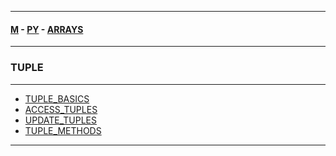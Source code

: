 
---

#### [M](https://github.com/ttltrk/TTT/blob/master/menu.md) - [PY](https://github.com/ttltrk/TTT/blob/master/PY/PY.md) - [ARRAYS](https://github.com/ttltrk/TTT/blob/master/PY/ARRAYS/ARRAYS.md)

---

### TUPLE

---

* [TUPLE_BASICS](https://github.com/ttltrk/TTT/blob/master/PY/ARRAYS/TUPLE/TUPLE_BASICS/TUPLE_BASICS.md)
* [ACCESS_TUPLES](https://github.com/ttltrk/TTT/blob/master/PY/ARRAYS/TUPLE/ACCESS_TUPLES/ACCESS_TUPLES.md)
* [UPDATE_TUPLES](https://github.com/ttltrk/TTT/blob/master/PY/ARRAYS/TUPLE/UPDATE_TUPLES/UPDATE_TUPLES.md)
* [TUPLE_METHODS](https://github.com/ttltrk/TTT/blob/master/PY/ARRAYS/TUPLE/TUPLE_METH/TUPLE_METH.md)

---
